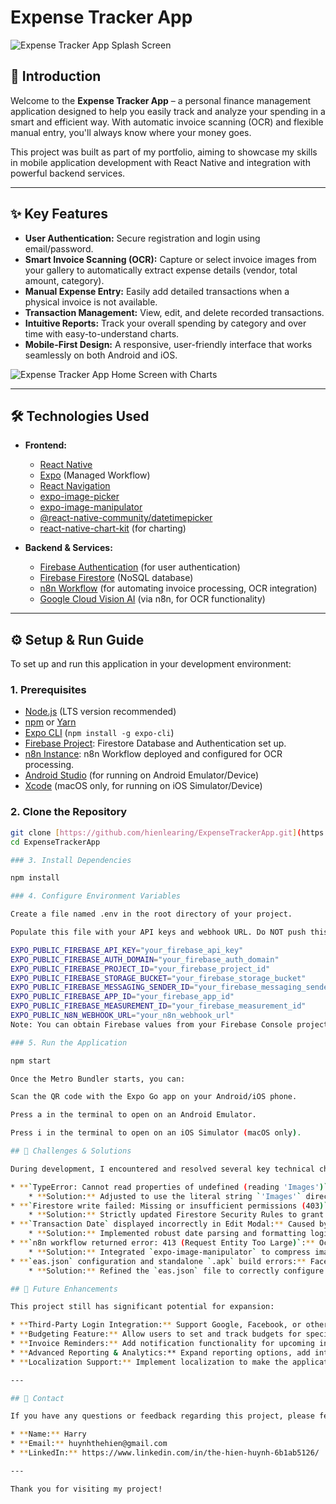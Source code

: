# Expense Tracker App

![Expense Tracker App Splash Screen](https://raw.githubusercontent.com/hienlearing/ExpenseTrackerApp/main/images/splash_screen.png)

## 🚀 Introduction

Welcome to the **Expense Tracker App** – a personal finance management application designed to help you easily track and analyze your spending in a smart and efficient way. With automatic invoice scanning (OCR) and flexible manual entry, you'll always know where your money goes.

This project was built as part of my portfolio, aiming to showcase my skills in mobile application development with React Native and integration with powerful backend services.

---

## ✨ Key Features

* **User Authentication:** Secure registration and login using email/password.
* **Smart Invoice Scanning (OCR):** Capture or select invoice images from your gallery to automatically extract expense details (vendor, total amount, category).
* **Manual Expense Entry:** Easily add detailed transactions when a physical invoice is not available.
* **Transaction Management:** View, edit, and delete recorded transactions.
* **Intuitive Reports:** Track your overall spending by category and over time with easy-to-understand charts.
* **Mobile-First Design:** A responsive, user-friendly interface that works seamlessly on both Android and iOS.

![Expense Tracker App Home Screen with Charts](https://raw.githubusercontent.com/hienlearing/ExpenseTrackerApp/main/images/home_screen_charts.png)

---

## 🛠️ Technologies Used

* **Frontend:**
    * [React Native](https://reactnative.dev/)
    * [Expo](https://expo.dev/) (Managed Workflow)
    * [React Navigation](https://reactnavigation.org/)
    * [expo-image-picker](https://docs.expo.dev/versions/latest/sdk/imagepicker/)
    * [expo-image-manipulator](https://docs.expo.dev/versions/latest/sdk/imagemanipulator/)
    * [@react-native-community/datetimepicker](https://github.com/react-native-datetimepicker/datetimepicker)
    * [react-native-chart-kit](https://github.com/indradhanush/react-native-chart-kit) (for charting)

* **Backend & Services:**
    * [Firebase Authentication](https://firebase.google.com/docs/auth) (for user authentication)
    * [Firebase Firestore](https://firebase.google.com/docs/firestore) (NoSQL database)
    * [n8n Workflow](https://n8n.io/) (for automating invoice processing, OCR integration)
    * [Google Cloud Vision AI](https://cloud.google.com/vision) (via n8n, for OCR functionality)

---

## ⚙️ Setup & Run Guide

To set up and run this application in your development environment:

### 1. Prerequisites

* [Node.js](https://nodejs.org/) (LTS version recommended)
* [npm](https://www.npmjs.com/) or [Yarn](https://yarnpkg.com/)
* [Expo CLI](https://docs.expo.dev/get-started/installation/) (`npm install -g expo-cli`)
* [Firebase Project](https://firebase.google.com/): Firestore Database and Authentication set up.
* [n8n Instance](https://n8n.io/): n8n Workflow deployed and configured for OCR processing.
* [Android Studio](https://developer.android.com/studio) (for running on Android Emulator/Device)
* [Xcode](https://developer.apple.com/xcode/) (macOS only, for running on iOS Simulator/Device)

### 2. Clone the Repository

```bash
git clone [https://github.com/hienlearing/ExpenseTrackerApp.git](https://github.com/hienlearing/ExpenseTrackerApp.git)
cd ExpenseTrackerApp

### 3. Install Dependencies

npm install

### 4. Configure Environment Variables

Create a file named .env in the root directory of your project.

Populate this file with your API keys and webhook URL. Do NOT push this file to GitHub.

EXPO_PUBLIC_FIREBASE_API_KEY="your_firebase_api_key"
EXPO_PUBLIC_FIREBASE_AUTH_DOMAIN="your_firebase_auth_domain"
EXPO_PUBLIC_FIREBASE_PROJECT_ID="your_firebase_project_id"
EXPO_PUBLIC_FIREBASE_STORAGE_BUCKET="your_firebase_storage_bucket"
EXPO_PUBLIC_FIREBASE_MESSAGING_SENDER_ID="your_firebase_messaging_sender_id"
EXPO_PUBLIC_FIREBASE_APP_ID="your_firebase_app_id"
EXPO_PUBLIC_FIREBASE_MEASUREMENT_ID="your_firebase_measurement_id"
EXPO_PUBLIC_N8N_WEBHOOK_URL="your_n8n_webhook_url"
Note: You can obtain Firebase values from your Firebase Console project settings. The n8n Webhook URL is from your deployed n8n Workflow.

### 5. Run the Application

npm start

Once the Metro Bundler starts, you can:

Scan the QR code with the Expo Go app on your Android/iOS phone.

Press a in the terminal to open on an Android Emulator.

Press i in the terminal to open on an iOS Simulator (macOS only).

## 🐛 Challenges & Solutions

During development, I encountered and resolved several key technical challenges:

* **`TypeError: Cannot read properties of undefined (reading 'Images')`:** Occurred due to an incorrect constant reference for `ImagePicker.MediaType.Images`.
    * **Solution:** Adjusted to use the literal string `'Images'` directly for the `mediaTypes` property.
* **`Firestore write failed: Missing or insufficient permissions (403)`:** Firebase Firestore access error when saving data.
    * **Solution:** Strictly updated Firestore Security Rules to grant `create`/`read` permissions to authenticated users and `update`/`delete` permissions to the data owner.
* **`Transaction Date` displayed incorrectly in Edit Modal:** Caused by inconsistent date formats from different data sources.
    * **Solution:** Implemented robust date parsing and formatting logic within the `openEditModal` function to always display the date in `YYYY-MM-DD` format.
* **`n8n workflow returned error: 413 (Request Entity Too Large)`:** Occurred when sending large invoice images to n8n.
    * **Solution:** Integrated `expo-image-manipulator` to compress images (reducing pixel dimensions and JPEG quality) directly on the device before sending to n8n.
* **`eas.json` configuration and standalone `.apk` build errors:** Faced difficulties in creating a standalone Android build.
    * **Solution:** Refined the `eas.json` file to correctly configure `developmentClient: false` and `android.buildType: "apk"` for the `preview` profile, ensuring the generation of a standalone `.apk` file.

## 🔮 Future Enhancements

This project still has significant potential for expansion:

* **Third-Party Login Integration:** Support Google, Facebook, or other third-party logins for enhanced user convenience.
* **Budgeting Feature:** Allow users to set and track budgets for specific expense categories or time periods.
* **Invoice Reminders:** Add notification functionality for upcoming invoice due dates or recurring expenses.
* **Advanced Reporting & Analytics:** Expand reporting options, add interactive charts, and provide more detailed financial analysis.
* **Localization Support:** Implement localization to make the application usable in multiple languages.

---

## 🤝 Contact

If you have any questions or feedback regarding this project, please feel free to reach out:

* **Name:** Harry
* **Email:** huynhthehien@gmail.com
* **LinkedIn:** https://www.linkedin.com/in/the-hien-huynh-6b1ab5126/

---

Thank you for visiting my project!